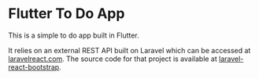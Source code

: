 # Flutter To Do App

This is a simple to do app built in Flutter.

It relies on an external REST API built on Laravel which can be accessed at [laravelreact.com](http://laravelreact.com). The source code for that project is available at [laravel-react-bootstrap](https://github.com/devinsays/laravel-react-bootstrap).
